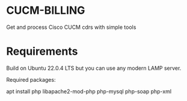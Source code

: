 # CUCM-BILLING
Get and process Cisco CUCM cdrs with simple tools

# Requirements

Build on Ubuntu 22.0.4 LTS but you can use any modern LAMP server.

Required packages:

apt install php libapache2-mod-php php-mysql php-soap php-xml
